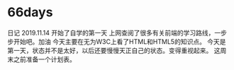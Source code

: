 # 66days
日记
2019.11.14
  开始了自学的第一天
  上网查阅了很多有关前端的学习路线，一步步开始吧。加油
  今天主要在无为W3C上看了HTML和HTML5的知识点。
  今天是第一天，状态并不是太好，以后还要慢慢天正自己的状态。变得重视起来。
  这周末之前准备一个计划表。
